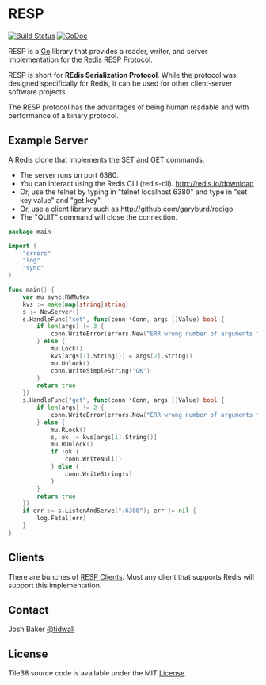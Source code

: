 RESP
====

[![Build Status](https://travis-ci.org/tidwall/resp.svg?branch=master)](https://travis-ci.org/tidwall/resp)
[![GoDoc](https://godoc.org/github.com/tidwall/resp?status.svg)](https://godoc.org/github.com/tidwall/resp)

RESP is a [Go](http://golang.org/) library that provides a reader, writer, and server implementation for the [Redis RESP Protocol](http://redis.io/topics/protocol).

RESP is short for **REdis Serialization Protocol**.
While the protocol was designed specifically for Redis, it can be used for other client-server software projects.

The RESP protocol has the advantages of being human readable and with performance of a binary protocol.

## Example Server
A Redis clone that implements the SET and GET commands.

- The server runs on port 6380.
- You can interact using the Redis CLI (redis-cli). http://redis.io/download
- Or, use the telnet by typing in "telnet localhost 6380" and type in "set key value" and "get key".
- Or, use a client library such as http://github.com/garyburd/redigo
- The "QUIT" command will close the connection.

```go
package main

import (
    "errors"
    "log"
    "sync"
)

func main() {
    var mu sync.RWMutex
    kvs := make(map[string]string)
    s := NewServer()
    s.HandleFunc("set", func(conn *Conn, args []Value) bool {
        if len(args) != 3 {
            conn.WriteError(errors.New("ERR wrong number of arguments for 'set' command"))
        } else {
            mu.Lock()
            kvs[args[1].String()] = args[2].String()
            mu.Unlock()
            conn.WriteSimpleString("OK")
        }
        return true
    })
    s.HandleFunc("get", func(conn *Conn, args []Value) bool {
        if len(args) != 2 {
            conn.WriteError(errors.New("ERR wrong number of arguments for 'get' command"))
        } else {
            mu.RLock()
            s, ok := kvs[args[1].String()]
            mu.RUnlock()
            if !ok {
                conn.WriteNull()
            } else {
                conn.WriteString(s)
            }
        }
        return true
    })
    if err := s.ListenAndServe(":6380"); err != nil {
        log.Fatal(err)
    }
}
```

## Clients

There are bunches of [RESP Clients](http://redis.io/clients). Most any client that supports Redis will support this implementation.

## Contact

Josh Baker [@tidwall](http://twitter.com/tidwall)

## License

Tile38 source code is available under the MIT [License](/LICENSE).

